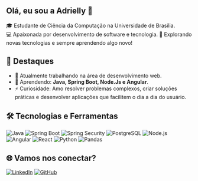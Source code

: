 ## Olá, eu sou a Adrielly 👋

🎓 Estudante de Ciência da Computação na Universidade de Brasília.  
💻 Apaixonada por desenvolvimento de software e tecnologia. 
🚀 Explorando novas tecnologias e sempre aprendendo algo novo!

## 🌟 Destaques
- 🔭 Atualmente trabalhando na área de desenvolvimento web.
- 🌱 Aprendendo: **Java, Spring Boot, Node.Js e Angular**.
- ⚡ Curiosidade: Amo resolver problemas complexos, criar soluções práticas e desenvolver aplicações que facilitem o dia a dia do usuário.

## 🛠️ Tecnologias e Ferramentas
![Java](https://img.shields.io/badge/Java-ED8B00?style=for-the-badge&logo=java&logoColor=white)
![Spring Boot](https://img.shields.io/badge/Spring%20Boot-6DB33F?style=for-the-badge&logo=springboot&logoColor=white)
![Spring Security](https://img.shields.io/badge/Spring%20Security-6DB33F?style=for-the-badge&logo=springsecurity&logoColor=white)
![PostgreSQL](https://img.shields.io/badge/PostgreSQL-316192?style=for-the-badge&logo=postgresql&logoColor=white)
![Node.js](https://img.shields.io/badge/Node.js-43853D?style=for-the-badge&logo=node.js&logoColor=white)
![Angular](https://img.shields.io/badge/Angular-DD0031?style=for-the-badge&logo=angular&logoColor=white)
![React](https://img.shields.io/badge/React-DD0031?style=for-the-badge&logo=react&logoColor=white)
![Python](https://img.shields.io/badge/Python-DD0031?style=for-the-badge&logo=python&logoColor=white)
![Pandas](https://img.shields.io/badge/Pandas-DD0031?style=for-the-badge&logo=pandas&logoColor=white)


## 🌐 Vamos nos conectar?
[![LinkedIn](https://img.shields.io/badge/LinkedIn-0077B5?style=for-the-badge&logo=linkedin&logoColor=white)](https://linkedin.com/in/adrielly-lima-aa297a210/)
[![GitHub](https://img.shields.io/badge/GitHub-100000?style=for-the-badge&logo=github&logoColor=white)](https://github.com/aadriellyy)
